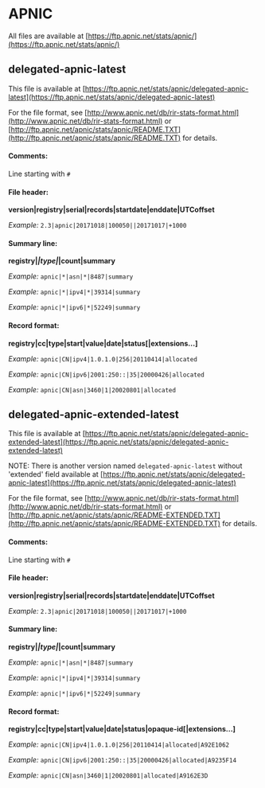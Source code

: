 
# APNIC

All files are available at [https://ftp.apnic.net/stats/apnic/](https://ftp.apnic.net/stats/apnic/)


## delegated-apnic-latest

This file is available at
[https://ftp.apnic.net/stats/apnic/delegated-apnic-latest](https://ftp.apnic.net/stats/apnic/delegated-apnic-latest)

For the file format,
see [http://www.apnic.net/db/rir-stats-format.html](http://www.apnic.net/db/rir-stats-format.html)
or [http://ftp.apnic.net/apnic/stats/apnic/README.TXT](http://ftp.apnic.net/apnic/stats/apnic/README.TXT)
for details.

#### Comments:
Line starting with `#`

#### File header:
**version|registry|serial|records|startdate|enddate|UTCoffset**

*Example:* `2.3|apnic|20171018|100050||20171017|+1000`

#### Summary line:
**registry|*|type|*|count|summary**

*Example:* `apnic|*|asn|*|8487|summary`

*Example:* `apnic|*|ipv4|*|39314|summary`

*Example:* `apnic|*|ipv6|*|52249|summary`

#### Record format:

**registry|cc|type|start|value|date|status\[|extensions...]**

*Example:* `apnic|CN|ipv4|1.0.1.0|256|20110414|allocated`

*Example:* `apnic|CN|ipv6|2001:250::|35|20000426|allocated`

*Example:* `apnic|CN|asn|3460|1|20020801|allocated`


## delegated-apnic-extended-latest

This file is available at
[https://ftp.apnic.net/stats/apnic/delegated-apnic-extended-latest](https://ftp.apnic.net/stats/apnic/delegated-apnic-extended-latest)

NOTE: There is another version named `delegated-apnic-latest` without 'extended' field available at
[https://ftp.apnic.net/stats/apnic/delegated-apnic-latest](https://ftp.apnic.net/stats/apnic/delegated-apnic-latest)

For the file format,
see [http://www.apnic.net/db/rir-stats-format.html](http://www.apnic.net/db/rir-stats-format.html)
or [http://ftp.apnic.net/apnic/stats/apnic/README-EXTENDED.TXT](http://ftp.apnic.net/apnic/stats/apnic/README-EXTENDED.TXT)
for details.

#### Comments:
Line starting with `#`

#### File header:
**version|registry|serial|records|startdate|enddate|UTCoffset**

*Example:* `2.3|apnic|20171018|100050||20171017|+1000`

#### Summary line:
**registry|*|type|*|count|summary**

*Example:* `apnic|*|asn|*|8487|summary`

*Example:* `apnic|*|ipv4|*|39314|summary`

*Example:* `apnic|*|ipv6|*|52249|summary`

#### Record format:

**registry|cc|type|start|value|date|status|opaque-id\[|extensions...]**

*Example:* `apnic|CN|ipv4|1.0.1.0|256|20110414|allocated|A92E1062`

*Example:* `apnic|CN|ipv6|2001:250::|35|20000426|allocated|A9235F14`

*Example:* `apnic|CN|asn|3460|1|20020801|allocated|A9162E3D`
